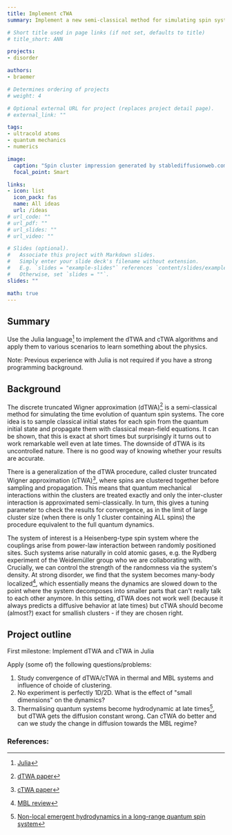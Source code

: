 ```yaml
---
title: Implement cTWA
summary: Implement a new semi-classical method for simulating spin systems offering a controlled approximation.

# Short title used in page links (if not set, defaults to title)
# title_short: ANN

projects:
- disorder

authors:
- braemer

# Determines ordering of projects
# weight: 4

# Optional external URL for project (replaces project detail page).
# external_link: ""

tags:
- ultracold atoms
- quantum mechanics
- numerics

image:
  caption: "Spin cluster impression generated by stablediffusionweb.com"
  focal_point: Smart

links:
- icon: list
  icon_pack: fas
  name: All ideas
  url: /ideas
# url_code: ""
# url_pdf: ""
# url_slides: ""
# url_video: ""

# Slides (optional).
#   Associate this project with Markdown slides.
#   Simply enter your slide deck's filename without extension.
#   E.g. `slides = "example-slides"` references `content/slides/example-slides.md`.
#   Otherwise, set `slides = ""`.
slides: ""

math: true
---
```

## Summary
Use the Julia language[^1] to implement the dTWA and cTWA algorithms and apply them to various scenarios to learn something about the physics.

Note: Previous experience with Julia is not required if you have a strong programming background.

## Background
The discrete truncated Wigner approximation (dTWA)[^2] is a semi-classical method for simulating the time evolution of quantum spin systems. The core idea is to sample classical initial states for each spin from the quantum initial state and propagate them with classical mean-field equations. It can be shown, that this is exact at short times but surprisingly it turns out to work remarkable well even at late times. The downside of dTWA is its uncontrolled nature. There is no good way of knowing whether your results are accurate.

There is a generalization of the dTWA procedure, called cluster truncated Wigner approximation (cTWA)[^3], where spins are clustered together before sampling and propagation. This means that quantum mechanical interactions within the clusters are treated exactly and only the inter-cluster interaction is approximated semi-classically. In turn, this gives a tuning parameter to check the results for convergence, as in the limit of large cluster size (when there is only 1 cluster containing ALL spins) the procedure equivalent to the full quantum dynamics.

The system of interest is a Heisenberg-type spin system where the couplings arise from power-law interaction between randomly positioned sites. Such systems arise naturally in cold atomic gases, e.g. the Rydberg experiment of the Weidemüller group who we are collaborating with. Crucially, we can control the strength of the randomness via the system's density. At strong disorder, we find that the system becomes many-body localized[^4], which essentially means the dynamics are slowed down to the point where the system decomposes into smaller parts that can't really talk to each other anymore. In this setting, dTWA does not work well (because it always predicts a diffusive behavior at late times) but cTWA should become (almost?) exact for smallish clusters - if they are chosen right.

## Project outline
First milestone: Implement dTWA and cTWA in Julia

Apply (some of) the following questions/problems:
1. Study convergence of dTWA/cTWA in thermal and MBL systems and influence of choide of clustering.
2. No experiment is perfectly 1D/2D. What is the effect of "small dimensions" on the dynamics?
3. Thermalising quantum systems become hydrodynamic at late times[^5], but dTWA gets the diffusion constant wrong. Can cTWA do better and can we study the change in diffusion towards the MBL regime?

### References:
[^1]: [Julia](https://julialang.org/)
[^2]: [dTWA paper](https://link.aps.org/doi/10.1103/PhysRevX.5.011022)
[^3]: [cTWA paper](https://www.sciencedirect.com/science/article/abs/pii/S0003491618301647?via%3Dihub)
[^4]: [MBL review](http://arxiv.org/abs/1609.08076)
[^5]: [Non-local emergent hydrodynamics in a long-range quantum spin system](https://arxiv.org/abs/1909.01351)